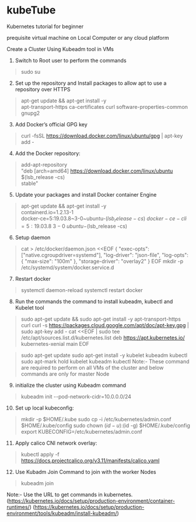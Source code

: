 # kubeTube
Kubernetes tutorial for beginner

prequisite
virtual machine on Local Computer or any cloud platform



Create a Cluster Using Kubeadm tool in VMs
1.	Switch to Root user to perform the commands 
>sudo su

2.	Set up the repository and Install packages to allow apt to use a repository over HTTPS
>apt-get update && apt-get install -y \
apt-transport-https ca-certificates curl software-properties-common gnupg2

3.	Add Docker’s official GPG key
>curl -fsSL https://download.docker.com/linux/ubuntu/gpg | apt-key add -

4.	Add the Docker repository:
>add-apt-repository \
"deb [arch=amd64] https://download.docker.com/linux/ubuntu \
$(lsb_release -cs) \
stable"

5.	Update your packages and install Docker container Engine
>apt-get update && apt-get install -y \
containerd.io=1.2.13-1 \
docker-ce=5:19.03.8~3-0~ubuntu-$(lsb_release -cs) \
docker-ce-cli=5:19.03.8~3-0~ubuntu-$(lsb_release -cs)

6.	Setup daemon
>cat > /etc/docker/daemon.json <<EOF
{
"exec-opts": ["native.cgroupdriver=systemd"],
"log-driver": "json-file",
"log-opts": {
"max-size": "100m"
},
"storage-driver": "overlay2"
}
EOF
>mkdir -p /etc/systemd/system/docker.service.d
7.	Restart docker
>systemctl daemon-reload
>systemctl restart docker
8.	Run the commands the command to install kubeadm, kubectl and Kubelet tool
>sudo apt-get update && sudo apt-get install -y apt-transport-https curl
curl -s https://packages.cloud.google.com/apt/doc/apt-key.gpg | sudo apt-key add -
cat <<EOF | sudo tee /etc/apt/sources.list.d/kubernetes.list
deb https://apt.kubernetes.io/ kubernetes-xenial main
EOF

>sudo apt-get update
>sudo apt-get install -y kubelet kubeadm kubectl
>sudo apt-mark hold kubelet kubeadm kubectl
Note:- These command are required to perform on all VMs of the cluster and below commands are only for master Node
9.	initialize the cluster using Kubeadm command 
>kubeadm init --pod-network-cidr=10.0.0.0/24

10.	Set up local kubeconfig:
>mkdir -p $HOME/.kube
>sudo cp -i /etc/kubernetes/admin.conf $HOME/.kube/config
>sudo chown $(id -u):$(id -g) $HOME/.kube/config
>export KUBECONFIG=/etc/kubernetes/admin.conf

11.	Apply calico CNI network overlay:
>kubectl apply -f https://docs.projectcalico.org/v3.11/manifests/calico.yaml

12.	Use Kubadm Join Command to join with the worker Nodes
>kubeadm join <your unique string from the kubeadm init command>

Note:- Use the URL to get commands in kubernetes.
(https://kubernetes.io/docs/setup/production-environment/container-runtimes/)
(https://kubernetes.io/docs/setup/production-environment/tools/kubeadm/install-kubeadm/)
